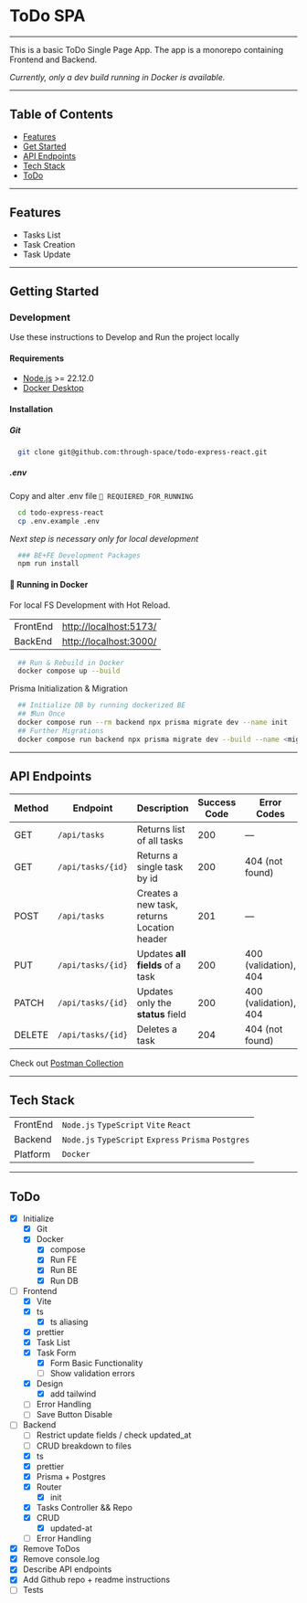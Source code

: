 # ToDo SPA
___
This is a basic ToDo Single Page App.
The app is a monorepo containing Frontend and Backend.

*Currently, only a dev build running in Docker is available.*
___

## Table of Contents

- [Features](#features)
- [Get Started](#getting-started)
- [API Endpoints](#api-endpoints)
- [Tech Stack](#tech-stack)
- [ToDo](#todo)

___

## Features
  - Tasks List
  - Task Creation
  - Task Update

___

## Getting Started

### Development

Use these instructions to Develop and Run the project locally

#### Requirements
- [Node.js](https://nodejs.org/en/download) >= 22.12.0
- [Docker Desktop](https://www.docker.com/products/docker-desktop/)

#### Installation

##### Git
```sh
  git clone git@github.com:through-space/todo-express-react.git
```

##### .env
Copy and alter .env file `🚩 REQUIERED_FOR_RUNNING`

```sh
  cd todo-express-react
  cp .env.example .env
```
*Next step is necessary only for local development*
```sh
  ### BE+FE Development Packages
  npm run install
```

#### 🚩 Running in Docker

For local FS Development with Hot Reload.

| |                                                  |
|---|--------------------------------------------------|
| FrontEnd | [http://localhost:5173/](http://localhost:5173/) |
| BackEnd   | [http://localhost:3000/](http://localhost:3000/) |


```sh
  ## Run & Rebuild in Docker
  docker compose up --build
```

Prisma Initialization & Migration

```sh
  ## Initialize DB by running dockerized BE 
  ## ❗️Run Once
  docker compose run --rm backend npx prisma migrate dev --name init
  ## Further Migrations
  docker compose run backend npx prisma migrate dev --build --name <migration-name>
```

___
## API Endpoints

| Method | Endpoint          | Description                                 | Success Code | Error Codes           |
| ------ | ----------------- | ------------------------------------------- | ------------ | --------------------- |
| GET    | `/api/tasks`      | Returns list of all tasks                   | 200          | —                     |
| GET    | `/api/tasks/{id}` | Returns a single task by id                 | 200          | 404 (not found)       |
| POST   | `/api/tasks`      | Creates a new task, returns Location header | 201          | —                     |
| PUT    | `/api/tasks/{id}` | Updates **all fields** of a task            | 200          | 400 (validation), 404 |
| PATCH  | `/api/tasks/{id}` | Updates only the **status** field           | 200          | 400 (validation), 404 |
| DELETE | `/api/tasks/{id}` | Deletes a task                              | 204          | 404 (not found)       |

Check out [Postman Collection](to-do-app.postman_collection.json)
___

## Tech Stack

|          |                                                      |
|----------|------------------------------------------------------|
| FrontEnd | `Node.js` `TypeScript` `Vite` `React`                |
| Backend  | `Node.js` `TypeScript` `Express` `Prisma` `Postgres` |
| Platform | `Docker`                                             |

___

## ToDo
- [x] Initialize
    - [x] Git
    - [x] Docker
      - [x] compose
      - [x] Run FE
      - [x] Run BE
      - [x] Run DB
- [ ] Frontend
  - [x] Vite
  - [x] ts 
    - [x] ts aliasing
  - [x] prettier 
  - [x] Task List
  - [x] Task Form
    - [x] Form Basic Functionality
    - [ ] Show validation errors
  - [x] Design
      - [x] add tailwind
  - [ ] Error Handling
  - [ ] Save Button Disable
- [ ] Backend
  - [ ] Restrict update fields / check updated_at
  - [ ] CRUD breakdown to files
  - [x] ts
  - [x] prettier
  - [x] Prisma + Postgres
  - [x] Router
    - [x] init
  - [x] Tasks Controller && Repo
  - [x] CRUD
    - [x] updated-at
  - [ ] Error Handling
- [x] Remove ToDos
- [x] Remove console.log
- [x] Describe API endpoints
- [x] Add Github repo + readme instructions
- [ ] Tests
